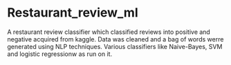 # Restaurant_review_ml
A restaurant review classifier which classified reviews into positive and negative acquired from kaggle. Data was cleaned and a bag of words werre generated using NLP techniques. Various classifiers like Naive-Bayes, SVM and logistic regressionw as run on it.
